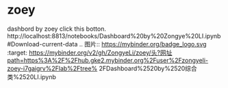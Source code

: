 # zoey
dashbord by zoey
click this botton.   http://localhost:8813/notebooks/Dashboard%20by%20Zongye%20LI.ipynb#Download-current-data
.. 图片:: https://mybinder.org/badge_logo.svg
 :target: https://mybinder.org/v2/gh/ZongyeLi/zoey/头?网址path=https%3A%2F%2Fhub.gke2.mybinder.org%2Fuser%2Fzongyeli-zoey-i7gaigrv%2Flab%2Ftree% 2FDashboard%2520by%2520综合类%2520LI.ipynb
